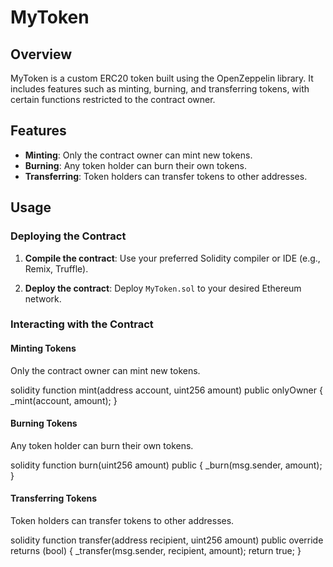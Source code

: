 # MyToken

## Overview

MyToken is a custom ERC20 token built using the OpenZeppelin library. It includes features such as minting, burning, and transferring tokens, with certain functions restricted to the contract owner.

## Features

- **Minting**: Only the contract owner can mint new tokens.
- **Burning**: Any token holder can burn their own tokens.
- **Transferring**: Token holders can transfer tokens to other addresses.




   
## Usage

### Deploying the Contract

1. **Compile the contract**:
    Use your preferred Solidity compiler or IDE (e.g., Remix, Truffle).

2. **Deploy the contract**:
    Deploy `MyToken.sol` to your desired Ethereum network.

### Interacting with the Contract

#### Minting Tokens

Only the contract owner can mint new tokens.

solidity
function mint(address account, uint256 amount) public onlyOwner {
    _mint(account, amount);
}


#### Burning Tokens

Any token holder can burn their own tokens.

solidity
function burn(uint256 amount) public {
    _burn(msg.sender, amount);
}


#### Transferring Tokens

Token holders can transfer tokens to other addresses.

solidity
function transfer(address recipient, uint256 amount) public override returns (bool) {
    _transfer(msg.sender, recipient, amount);
    return true;
}


